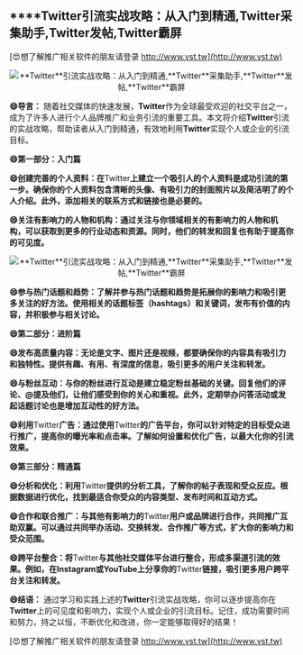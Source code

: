 ## ****Twitter**引流实战攻略：从入门到精通,**Twitter**采集助手,**Twitter**发帖,**Twitter**霸屏**

[😍想了解推广相关软件的朋友请登录 http://www.vst.tw](http://www.vst.tw)

 <center><img src="https://vst.tw/MP4/tuiguang/png/3.png" alt="**Twitter**引流实战攻略：从入门到精通,**Twitter**采集助手,**Twitter**发帖,**Twitter**霸屏"></center>

**😄导言：**
随着社交媒体的快速发展，**Twitter**作为全球最受欢迎的社交平台之一，成为了许多人进行个人品牌推广和业务引流的重要工具。本文将介绍**Twitter**引流的实战攻略，帮助读者从入门到精通，有效地利用**Twitter**实现个人或企业的引流目标。

**😄第一部分：入门篇**

**😄创建完善的个人资料：在**Twitter**上建立一个吸引人的个人资料是成功引流的第一步。确保你的个人资料包含清晰的头像、有吸引力的封面照片以及简洁明了的个人介绍。此外，添加相关的联系方式和链接也是必要的。**

**😄关注有影响力的人物和机构：通过关注与你领域相关的有影响力的人物和机构，可以获取到更多的行业动态和资源。同时，他们的转发和回复也有助于提高你的可见度。**

 <center><img src="https://vst.tw/MP4/tuiguang/png/5.png" alt="**Twitter**引流实战攻略：从入门到精通,**Twitter**采集助手,**Twitter**发帖,**Twitter**霸屏"></center>

**😄参与热门话题和趋势：了解并参与热门话题和趋势是拓展你的影响力和吸引更多关注的好方法。使用相关的话题标签（hashtags）和关键词，发布有价值的内容，并积极参与相关讨论。**

**😄第二部分：进阶篇**

**😄发布高质量内容：无论是文字、图片还是视频，都要确保你的内容具有吸引力和独特性。提供有趣、有用、有深度的信息，吸引更多的用户关注和转发。**

**😄与粉丝互动：与你的粉丝进行互动是建立稳定粉丝基础的关键。回复他们的评论、@提及他们，让他们感受到你的关心和重视。此外，定期举办问答活动或发起话题讨论也是增加互动性的好方法。**

**😄利用**Twitter**广告：通过使用**Twitter**的广告平台，你可以针对特定的目标受众进行推广，提高你的曝光率和点击率。了解如何设置和优化广告，以最大化你的引流效果。**

**😄第三部分：精通篇**

**😄分析和优化：利用**Twitter**提供的分析工具，了解你的帖子表现和受众反应。根据数据进行优化，找到最适合你受众的内容类型、发布时间和互动方式。**

**😄合作和联合推广：与其他有影响力的**Twitter**用户或品牌进行合作，共同推广互助双赢。可以通过共同举办活动、交换转发、合作推广等方式，扩大你的影响力和受众范围。**

**😄跨平台整合：将**Twitter**与其他社交媒体平台进行整合，形成多渠道引流的效果。例如，在Instagram或YouTube上分享你的**Twitter**链接，吸引更多用户跨平台关注和转发。**

**😄结语：**
通过学习和实践上述的**Twitter**引流实战攻略，你可以逐步提高你在**Twitter**上的可见度和影响力，实现个人或企业的引流目标。记住，成功需要时间和努力，持之以恒，不断优化和改进，你一定能够取得好的结果！

[😍想了解推广相关软件的朋友请登录 http://www.vst.tw](http://www.vst.tw)



